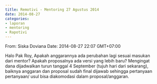 ```yaml
---
title: Remotivi - Mentoring 27 Agustus 2014
date: 2014-08-27
categories:
- laporan
- mentoring
- Rapotivi
---
```


From: Siska Doviana 
Date: 2014-08-27 22:07 GMT+07:00

Halo Pak Roy, 
Apakah anggarannya ada perubahan lagi sesuai masukan dari mentor? 
Apakah proposalnya ada versi yang lebih baru? Mengingat dana dijadwalkan turun tanggal 4 September (tujuh hari dari sekarang), baiknya anggaran dan proposal sudah final dijawab sehingga pertanyaan pertanyaan/ usul bisa diakomodasi dalam proposal/anggaran.
